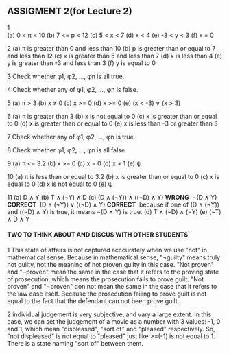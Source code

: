 ## ASSIGMENT 2(for Lecture 2)

1<br/>
(a) 0 < π < 10
(b) 7 <= p < 12
(c) 5 < x < 7
(d) x < 4
(e) -3 < y < 3
(f) x = 0

2
(a) π is greater than 0 and less than 10
(b) p is greater than or equal to 7 and less than 12
(c) x is greater than 5 and less than 7
(d) x is less than 4
(e) y is greater than -3 and less than 3
(f) y is equal to 0

3
Check whether φ1, φ2, ..., φn is all true.

4
Check whether any of φ1, φ2, ..., φn is false.

5
(a) π > 3
(b) x ≠ 0
(c) x >= 0
(d) x >= 0
(e) (x < -3) ∨ (x > 3)

6
(a) π is greater than 3
(b) x is not equal to 0
(c) x is greater than or equal to 0
(d) x is greater than or equal to 0
(e) x is less than -3 or greater than 3

7
Check whether any of φ1, φ2, ..., φn is true.

8
Check whether φ1, φ2, ..., φn is all false.

9
(a) π <= 3.2
(b) x >= 0
(c) x = 0
(d) x ≠ 1
(e) ψ

10
(a) π is less than or equal to 3.2
(b) x is greater than or equal to 0
(c) x is equal to 0
(d) x is not equal to 0
(e) ψ

11
(a) D ∧ Y
(b) T ∧ (¬Y) ∧ D
(c) (D ∧ (¬Y)) ∧ ((¬D) ∧ Y)     **WRONG**
​    ¬(D ∧ Y)                             **CORRECT**
​    (D ∧ (¬Y)) ∨ ((¬D) ∧ Y)     **CORRECT**
​    because if one of (D ∧ (¬Y)) and ((¬D) ∧ Y) is true, it means ¬(D ∧ Y) is true.
(d) T ∧ (¬D) ∧ (¬Y)
(e) (¬T) ∧ D ∧ Y

#### TWO TO THINK ABOUT AND DISCUS WITH OTHER STUDENTS

1
This state of affairs is not captured acccurately when we use "not" in mathematical sense.
Because in mathematical sense, "¬guilty" means truly not guilty, 
not the meaning of not proven guilty in this case.
"Not proven" and "¬proven" mean the same in the case that 
it refers to the proving state of prosecution, which means the prosecution fails to prove guilt.
"Not proven" and "¬proven" don not mean the same in the case that 
it refers to the law case itself. 
Because the prosecution failing to prove guilt is not equal to the fact that 
the defendant can not been prove guilt.

2
individual judgement is very subjective, and vary a large extent.
In this case, we can set the judgement of a movie as a number with 3 values: -1, 0 and 1, 
which mean "displeased", "sort of" and "pleased" respectively.
So, "not displeased" is not equal to "pleased" just like >=(-1) is not equal to 1.
There is a state naming "sort of" between them.
